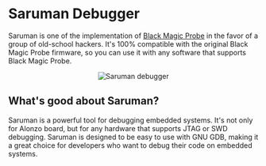 # Saruman Debugger

Saruman is one of the implementation of [Black Magic Probe](https://black-magic.org/) in the favor of a group of old-school hackers. It's 100% compatible with the original Black Magic Probe firmware, so you can use it with any software that supports Black Magic Probe.

<center>
<img src="../img/saruman_coin.png" title="Saruman debugger" alt="Saruman debugger"/>
</center>

## What's good about Saruman?

Saruman is a powerful tool for debugging embedded systems. It's not only for Alonzo board, but for any hardware that supports JTAG or SWD debugging. Saruman is designed to be easy to use with GNU GDB, making it a great choice for developers who want to debug their code on embedded systems.
